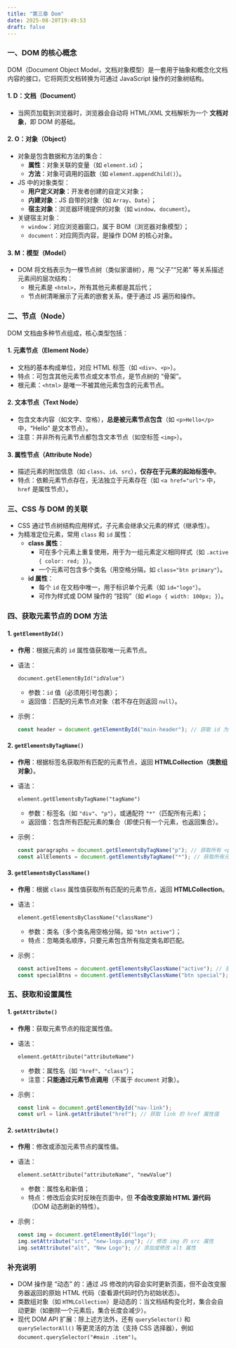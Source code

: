 ```yaml
---
title: "第三章 Dom"
date: 2025-08-20T19:49:53
draft: false
---
```


### 一、DOM 的核心概念

DOM（Document Object Model，文档对象模型）是一套用于抽象和概念化文档内容的接口，它将网页文档转换为可通过 JavaScript 操作的对象树结构。

#### 1. D：文档（Document）

- 当网页加载到浏览器时，浏览器会自动将 HTML/XML 文档解析为一个 **文档对象**，即 DOM 的基础。

#### 2. O：对象（Object）

- 对象是包含数据和方法的集合：
  - **属性**：对象关联的变量（如 `element.id`）；
  - **方法**：对象可调用的函数（如 `element.appendChild()`）。
- JS 中的对象类型：
  - **用户定义对象**：开发者创建的自定义对象；
  - **内建对象**：JS 自带的对象（如 `Array`、`Date`）；
  - **宿主对象**：浏览器环境提供的对象（如 `window`、`document`）。
- 关键宿主对象：
  - `window`：对应浏览器窗口，属于 BOM（浏览器对象模型）；
  - `document`：对应网页内容，是操作 DOM 的核心对象。

#### 3. M：模型（Model）

- DOM 将文档表示为一棵节点树（类似家谱树），用 “父子”“兄弟” 等关系描述元素间的层次结构：
  - 根元素是 `<html>`，所有其他元素都是其后代；
  - 节点树清晰展示了元素的嵌套关系，便于通过 JS 遍历和操作。

### 二、节点（Node）

DOM 文档由多种节点组成，核心类型包括：

#### 1. 元素节点（Element Node）

- 文档的基本构成单位，对应 HTML 标签（如 `<div>`、`<p>`）。
- 特点：可包含其他元素节点或文本节点，是节点树的 “骨架”。
- 根元素：`<html>` 是唯一不被其他元素包含的元素节点。

#### 2. 文本节点（Text Node）

- 包含文本内容（如文字、空格），**总是被元素节点包含**（如 `<p>Hello</p>` 中，“Hello” 是文本节点）。
- 注意：并非所有元素节点都包含文本节点（如空标签 `<img>`）。

#### 3. 属性节点（Attribute Node）

- 描述元素的附加信息（如 `class`、`id`、`src`），**仅存在于元素的起始标签中**。
- 特点：依赖元素节点存在，无法独立于元素存在（如 `<a href="url">` 中，`href` 是属性节点）。

### 三、CSS 与 DOM 的关联

- CSS 通过节点树结构应用样式，子元素会继承父元素的样式（继承性）。
- 为精准定位元素，常用 `class` 和 `id` 属性：
  - **class 属性**：
    - 可在多个元素上重复使用，用于为一组元素定义相同样式（如 `.active { color: red; }`）。
    - 一个元素可包含多个类名（用空格分隔，如 `class="btn primary"`）。
  - **id 属性**：
    - 每个 `id` 在文档中唯一，用于标识单个元素（如 `id="logo"`）。
    - 可作为样式或 DOM 操作的 “挂钩”（如 `#logo { width: 100px; }`）。

### 四、获取元素节点的 DOM 方法

#### 1. `getElementById()`

- **作用**：根据元素的 `id` 属性值获取唯一元素节点。

- 语法：

  ```
  document.getElementById("idValue")
  ```

  - 参数：`id` 值（必须用引号包裹）；
  - 返回值：匹配的元素节点对象（若不存在则返回 `null`）。

- 示例：

  ```js
  const header = document.getElementById("main-header"); // 获取 id 为 "main-header" 的元素
  ```

#### 2. `getElementsByTagName()`

- **作用**：根据标签名获取所有匹配的元素节点，返回 **HTMLCollection（类数组对象）**。

- 语法：

  ```
  element.getElementsByTagName("tagName")
  ```

  - 参数：标签名（如 `"div"`、`"p"`），或通配符 `"*"`（匹配所有元素）；
  - 返回值：包含所有匹配元素的集合（即使只有一个元素，也返回集合）。

- 示例：

  ```js
  const paragraphs = document.getElementsByTagName("p"); // 获取所有 <p> 元素
  const allElements = document.getElementsByTagName("*"); // 获取所有元素
  ```

#### 3. `getElementsByClassName()`

- **作用**：根据 `class` 属性值获取所有匹配的元素节点，返回 **HTMLCollection**。

- 语法：

  ```
  element.getElementsByClassName("className")
  ```

  - 参数：类名（多个类名用空格分隔，如 `"btn active"`）；
  - 特点：忽略类名顺序，只要元素包含所有指定类名即匹配。

- 示例：

  ```js
  const activeItems = document.getElementsByClassName("active"); // 获取所有 class 含 "active" 的元素
  const specialBtns = document.getElementsByClassName("btn special"); // 匹配同时含 "btn" 和 "special" 的元素
  ```

### 五、获取和设置属性

#### 1. `getAttribute()`

- **作用**：获取元素节点的指定属性值。

- 语法：

  ```
  element.getAttribute("attributeName")
  ```

  - 参数：属性名（如 `"href"`、`"class"`）；
  - 注意：**只能通过元素节点调用**（不属于 `document` 对象）。

- 示例：

  ```js
  const link = document.getElementById("nav-link");
  const url = link.getAttribute("href"); // 获取 link 的 href 属性值
  ```

#### 2. `setAttribute()`

- **作用**：修改或添加元素节点的属性值。

- 语法：

  ```
  element.setAttribute("attributeName", "newValue")
  ```

  - 参数：属性名和新值；
  - 特点：修改后会实时反映在页面中，但 **不会改变原始 HTML 源代码**（DOM 动态刷新的特性）。

- 示例：

  ```js
  const img = document.getElementById("logo");
  img.setAttribute("src", "new-logo.png"); // 修改 img 的 src 属性
  img.setAttribute("alt", "New Logo"); // 添加或修改 alt 属性
  ```

### 补充说明

- DOM 操作是 “动态” 的：通过 JS 修改的内容会实时更新页面，但不会改变服务器返回的原始 HTML 代码（查看源代码时仍为初始状态）。
- 类数组对象（如 `HTMLCollection`）是动态的：当文档结构变化时，集合会自动更新（如删除一个元素后，集合长度会减少）。
- 现代 DOM API 扩展：除上述方法外，还有 `querySelector()` 和 `querySelectorAll()` 等更灵活的方法（支持 CSS 选择器），例如 `document.querySelector("#main .item")`。
